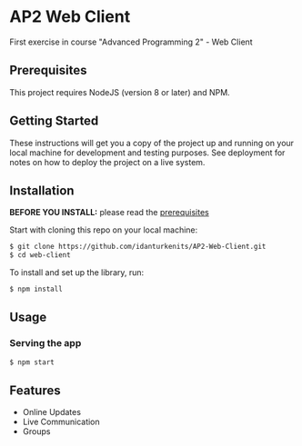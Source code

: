 # AP2 Web Client
First exercise in course "Advanced Programming 2" - Web Client

## Prerequisites
This project requires NodeJS (version 8 or later) and NPM.

## Getting Started

These instructions will get you a copy of the project up and running on your local machine for development and testing purposes. See deployment for notes on how to deploy the project on a live system.

## Installation

**BEFORE YOU INSTALL:** please read the [prerequisites](#prerequisites)

Start with cloning this repo on your local machine:

```sh
$ git clone https://github.com/idanturkenits/AP2-Web-Client.git
$ cd web-client
```

To install and set up the library, run:

```sh
$ npm install
```
## Usage

### Serving the app

```sh
$ npm start
```

## Features
- Online Updates
- Live Communication
- Groups

